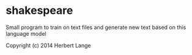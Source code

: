 shakespeare
===========

Small program to train on text files and generate new text based on this language model

Copyright (c) 2014 Herbert Lange
